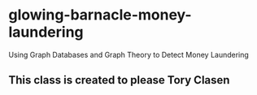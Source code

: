 # glowing-barnacle-money-laundering
Using Graph Databases and Graph Theory to Detect Money Laundering

## This class is created to please Tory Clasen
